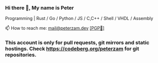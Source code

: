 ### Hi there 👋, My name is Peter

Programming  |  Rust / Go / Python / JS / C,C++ / Shell / VHDL / Assembly

📫 How to reach me: mail@peterzam.dev <a href="github.com/peterzam.gpg"> [PGP🔑] </a>

### This account is only for pull requests, git mirrors and static hostings. Check https://codeberg.org/peterzam for git repositories.
